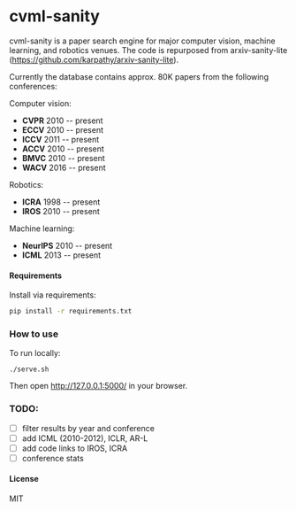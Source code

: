 # cvml-sanity

cvml-sanity is a paper search engine for major computer vision, machine learning, and robotics venues. The code is repurposed from arxiv-sanity-lite (https://github.com/karpathy/arxiv-sanity-lite).

Currently the database contains approx. 80K papers from the following conferences:

Computer vision: 
- **CVPR** 2010 -- present
- **ECCV** 2010 -- present
- **ICCV** 2011 -- present
- **ACCV** 2010 -- present
- **BMVC** 2010 -- present
- **WACV** 2016 -- present

Robotics:
- **ICRA** 1998 -- present
- **IROS** 2010 -- present

Machine learning:
- **NeurIPS** 2010 -- present
- **ICML** 2013 -- present

#### Requirements

 Install via requirements:

 ```bash
 pip install -r requirements.txt
 ```

### How to use

To run locally:

```
./serve.sh
```

Then open http://127.0.0.1:5000/ in your browser.


### TODO: 
- [ ] filter results by year and conference
- [ ] add ICML (2010-2012), ICLR, AR-L
- [ ] add code links to IROS, ICRA
- [ ] conference stats

#### License

MIT
